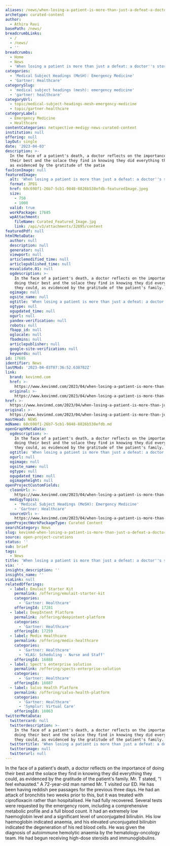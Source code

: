 ```yaml
---
aliases: /news/when-losing-a-patient-is-more-than-just-a-defeat-a-doctors-story
archetype: curated-content
author:
  - Athira Ravi
basePath: /news/
breadcrumbLinks:
  - /
  - /news/
  - ''
breadcrumbs:
  - Home
  - News
  - 'When losing a patient is more than just a defeat: a doctor''s story'
categories:
  - 'Medical Subject Headings (MeSH): Emergency Medicine'
  - 'Gartner: Healthcare'
categorySlug:
  - 'medical subject headings (mesh): emergency medicine'
  - 'gartner: healthcare'
categoryUrl:
  - topic/medical-subject-headings-mesh-emergency-medicine
  - topic/gartner-healthcare
categoryLabel:
  - Emergency Medicine
  - Healthcare
contentCategories: netspective-medigy-news-curated-content
institution: null
offering: null
layOut: single
date: '2023-04-03'
description: >-
  In the face of a patient's death, a doctor reflects on the importance of doing
  their best and the solace they find in knowing they did everything they could,
  as evidenced by the gratitude of the patie
favIconImage: null
featuredImage:
  alt: 'When losing a patient is more than just a defeat: a doctor''s story'
  format: JPEG
  href: 60c698f1-26b7-5cb1-9848-8826b538efdb-featuredImage.jpeg
  size:
    - 750
    - 1000
  valid: true
  workPackage: 17685
  wpAttachment:
    fileName: Curated_Featured_Image.jpg
    link: /api/v3/attachments/32895/content
featuredPdf: null
htmlMetaData:
  author: null
  description: null
  generator: null
  viewport: null
  articlemodified_time: null
  articlepublished_time: null
  msvalidate.01: null
  ogdescription: >-
    In the face of a patient's death, a doctor reflects on the importance of
    doing their best and the solace they find in knowing they did everything
    they could, as evidenced by the gratitude of the patient's family.
  ogimage: null
  ogsite_name: null
  ogtitle: 'When losing a patient is more than just a defeat: a doctor''s story'
  ogtype: null
  ogupdated_time: null
  ogurl: null
  yandex-verification: null
  robots: null
  fbapp_id: null
  oglocale: null
  fbadmins: null
  articlepublisher: null
  google-site-verification: null
  keywords: null
id: 17685
identifier: News
lastMod: '2023-04-03T07:36:52.638782Z'
link:
  brand: kevinmd.com
  href: >-
    https://www.kevinmd.com/2023/04/when-losing-a-patient-is-more-than-just-a-defeat-a-doctors-story.html
  original: >-
    https://www.kevinmd.com/2023/04/when-losing-a-patient-is-more-than-just-a-defeat-a-doctors-story.html
href: >-
  https://www.kevinmd.com/2023/04/when-losing-a-patient-is-more-than-just-a-defeat-a-doctors-story.html
original: >-
  https://www.kevinmd.com/2023/04/when-losing-a-patient-is-more-than-just-a-defeat-a-doctors-story.html
mastHead: NEWS
mdName: 60c698f1-26b7-5cb1-9848-8826b538efdb.md
openGraphMetaData:
  ogdescription: >-
    In the face of a patient's death, a doctor reflects on the importance of
    doing their best and the solace they find in knowing they did everything
    they could, as evidenced by the gratitude of the patient's family.
  ogtitle: 'When losing a patient is more than just a defeat: a doctor''s story'
  ogurl: null
  ogimage: null
  ogsite_name: null
  ogtype: null
  ogupdated_time: null
  ogimageheight: null
openProjectCustomFields:
  cleanUrl: >-
    https://www.kevinmd.com/2023/04/when-losing-a-patient-is-more-than-just-a-defeat-a-doctors-story.html
  medigyTopics:
    - 'Medical Subject Headings (MeSH): Emergency Medicine'
    - 'Gartner: Healthcare'
  sourceUrl: >-
    https://www.kevinmd.com/2023/04/when-losing-a-patient-is-more-than-just-a-defeat-a-doctors-story.html
openProjectWorkPackageType: Curated Content
searchCategory: News
slug: kevinmd-when-losing-a-patient-is-more-than-just-a-defeat-a-doctors-story
source: open-project-curations
status: ''
sub: brief
tags:
  - News
title: 'When losing a patient is more than just a defeat: a doctor''s story'
via: ' '
insights_description: ''
insights_name: ''
viaLink: null
relatedOfferings:
  - label: Emulait Starter Kit
    permalink: /offering/emulait-starter-kit
    categories:
      - 'Gartner: Healthcare'
    offeringId: 17281
  - label: DeepIntent Platform
    permalink: /offering/deepintent-platform
    categories:
      - 'Gartner: Healthcare'
    offeringId: 17259
  - label: Medix Healthcare
    permalink: /offering/medix-healthcare
    categories:
      - 'Gartner: Healthcare'
      - 'KLAS: Scheduling - Nurse and Staff'
    offeringId: 16888
  - label: Spect's enterprise solution
    permalink: /offering/spects-enterprise-solution
    categories:
      - 'Gartner: Healthcare'
    offeringId: 16087
  - label: Salvo Health Platform
    permalink: /offering/salvo-health-platform
    categories:
      - 'Gartner: Healthcare'
      - 'Symplur: Virtual Care'
    offeringId: 16063
twitterMetaData:
  twittercard: null
  twitterdescription: >-
    In the face of a patient's death, a doctor reflects on the importance of
    doing their best and the solace they find in knowing they did everything
    they could, as evidenced by the gratitude of the patient's family.
  twittertitle: 'When losing a patient is more than just a defeat: a doctor''s story'
  twitterimage: null
  twitterurl: null
---
```

<p>In the face of a patient's death, a doctor reflects on the importance of doing their best and the solace they find in knowing they did everything they could, as evidenced by the gratitude of the patient's family. Mr. T stated, "I feel exhausted." A 72-year-old man named Mr. T visited our ED. He has been having reddish pee passages for the previous three days. He had an attack of bronchitis two weeks prior to this, but it was treated with ciprofloxacin rather than hospitalised. He had fully recovered. Several tests were requested by the emergency room, including a comprehensive metabolic profile and a full blood count. It had an extremely low haemoglobin level and a significant level of unconjugated bilirubin. His low haemoglobin indicated anaemia, and his elevated unconjugated bilirubin indicated the degeneration of his red blood cells. He was given the diagnosis of autoimmune hemolytic anaemia by the hematology-oncology team. He had begun receiving high-dose steroids and immunoglobulins.</p>